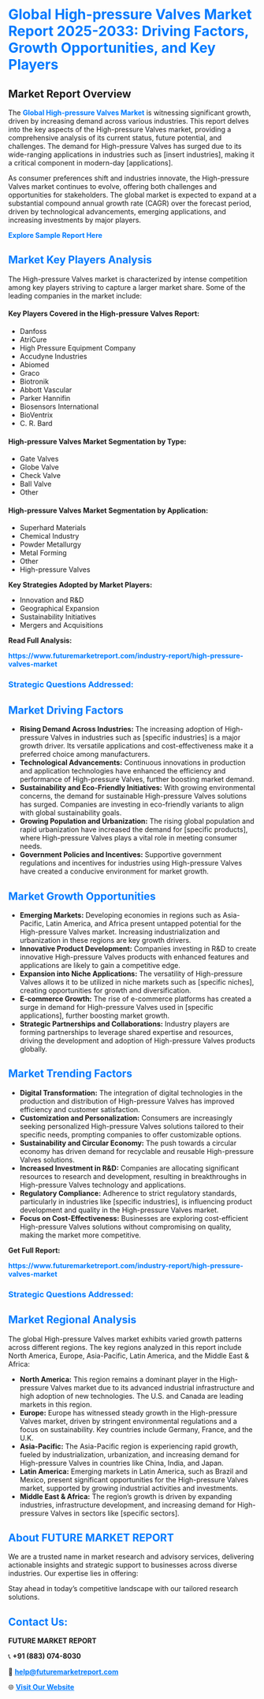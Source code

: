 <h1 style="color: #007BFF;">Global High-pressure Valves Market Report 2025-2033: Driving Factors, Growth Opportunities, and Key Players</h1>

<section id="overview">
<h2>Market Report Overview</h2>
<p>The <a href="https://www.futuremarketreport.com/industry-report/high-pressure-valves-market" style="color: #007BFF; text-decoration: none;"><strong>Global High-pressure Valves Market</strong></a> is witnessing significant growth, driven by increasing demand across various industries. This report delves into the key aspects of the High-pressure Valves market, providing a comprehensive analysis of its current status, future potential, and challenges. The demand for High-pressure Valves has surged due to its wide-ranging applications in industries such as [insert industries], making it a critical component in modern-day [applications].</p>
<p>As consumer preferences shift and industries innovate, the High-pressure Valves market continues to evolve, offering both challenges and opportunities for stakeholders. The global market is expected to expand at a substantial compound annual growth rate (CAGR) over the forecast period, driven by technological advancements, emerging applications, and increasing investments by major players.</p>
</section>

<section id="overview">
<p><a href="https://www.futuremarketreport.com/request-sample/reportId=124824" style="color: #007BFF; text-decoration: none;"><strong>Explore Sample Report Here</strong></a></p>
</section>

<section id="key-players">
<h2 style="color: #007BFF;">Market Key Players Analysis</h2>
<p>The High-pressure Valves market is characterized by intense competition among key players striving to capture a larger market share. Some of the leading companies in the market include:</p>
<h4>Key Players Covered in the High-pressure Valves Report:</h4>
<ul><li>Danfoss</li><li>AtriCure</li><li>High Pressure Equipment Company</li><li>Accudyne Industries</li><li>Abiomed</li><li>Graco</li><li>Biotronik</li><li>Abbott Vascular</li><li>Parker Hannifin</li><li>Biosensors International</li><li>BioVentrix</li><li>C. R. Bard</li></ul>
<h4>High-pressure Valves Market Segmentation by Type:</h4>
<ul><li>Gate Valves</li><li>Globe Valve</li><li>Check Valve</li><li>Ball Valve</li><li>Other</li></ul>

<h4>High-pressure Valves Market Segmentation by Application:</h4>
<ul><li>Superhard Materials</li><li>Chemical Industry</li><li>Powder Metallurgy</li><li>Metal Forming</li><li>Other</li><li>High-pressure Valves</li></ul>
<p><strong>Key Strategies Adopted by Market Players:</strong></p>
<ul>
<li>Innovation and R&D</li>
<li>Geographical Expansion</li>
<li>Sustainability Initiatives</li>
<li>Mergers and Acquisitions</li>
</ul>
</section>

<section>
<p><strong>Read Full Analysis: </strong></p><a href="https://www.futuremarketreport.com/industry-report/high-pressure-valves-market" style="color: #007BFF; text-decoration: none;"><strong>https://www.futuremarketreport.com/industry-report/high-pressure-valves-market</strong></a>
<h3 style="color: #007BFF;">Strategic Questions Addressed:</h3>
</section>

<section id="driving-factors">
<h2 style="color: #007BFF;">Market Driving Factors</h2>
<ul>
<li><strong>Rising Demand Across Industries:</strong> The increasing adoption of High-pressure Valves in industries such as [specific industries] is a major growth driver. Its versatile applications and cost-effectiveness make it a preferred choice among manufacturers.</li>
<li><strong>Technological Advancements:</strong> Continuous innovations in production and application technologies have enhanced the efficiency and performance of High-pressure Valves, further boosting market demand.</li>
<li><strong>Sustainability and Eco-Friendly Initiatives:</strong> With growing environmental concerns, the demand for sustainable High-pressure Valves solutions has surged. Companies are investing in eco-friendly variants to align with global sustainability goals.</li>
<li><strong>Growing Population and Urbanization:</strong> The rising global population and rapid urbanization have increased the demand for [specific products], where High-pressure Valves plays a vital role in meeting consumer needs.</li>
<li><strong>Government Policies and Incentives:</strong> Supportive government regulations and incentives for industries using High-pressure Valves have created a conducive environment for market growth.</li>
</ul>
</section>

<section id="growth-opportunities">
<h2 style="color: #007BFF;">Market Growth Opportunities</h2>
<ul>
<li><strong>Emerging Markets:</strong> Developing economies in regions such as Asia-Pacific, Latin America, and Africa present untapped potential for the High-pressure Valves market. Increasing industrialization and urbanization in these regions are key growth drivers.</li>
<li><strong>Innovative Product Development:</strong> Companies investing in R&D to create innovative High-pressure Valves products with enhanced features and applications are likely to gain a competitive edge.</li>
<li><strong>Expansion into Niche Applications:</strong> The versatility of High-pressure Valves allows it to be utilized in niche markets such as [specific niches], creating opportunities for growth and diversification.</li>
<li><strong>E-commerce Growth:</strong> The rise of e-commerce platforms has created a surge in demand for High-pressure Valves used in [specific applications], further boosting market growth.</li>
<li><strong>Strategic Partnerships and Collaborations:</strong> Industry players are forming partnerships to leverage shared expertise and resources, driving the development and adoption of High-pressure Valves products globally.</li>
</ul>
</section>

<section id="trending-factors">
<h2 style="color: #007BFF;">Market Trending Factors</h2>
<ul>
<li><strong>Digital Transformation:</strong> The integration of digital technologies in the production and distribution of High-pressure Valves has improved efficiency and customer satisfaction.</li>
<li><strong>Customization and Personalization:</strong> Consumers are increasingly seeking personalized High-pressure Valves solutions tailored to their specific needs, prompting companies to offer customizable options.</li>
<li><strong>Sustainability and Circular Economy:</strong> The push towards a circular economy has driven demand for recyclable and reusable High-pressure Valves solutions.</li>
<li><strong>Increased Investment in R&D:</strong> Companies are allocating significant resources to research and development, resulting in breakthroughs in High-pressure Valves technology and applications.</li>
<li><strong>Regulatory Compliance:</strong> Adherence to strict regulatory standards, particularly in industries like [specific industries], is influencing product development and quality in the High-pressure Valves market.</li>
<li><strong>Focus on Cost-Effectiveness:</strong> Businesses are exploring cost-efficient High-pressure Valves solutions without compromising on quality, making the market more competitive.</li>
</ul>
</section>

<section>
<p><strong>Get Full Report: </strong></p><a href="https://www.futuremarketreport.com/industry-report/high-pressure-valves-market" style="color: #007BFF; text-decoration: none;"><strong>https://www.futuremarketreport.com/industry-report/high-pressure-valves-market</strong></a>
<h3 style="color: #007BFF;">Strategic Questions Addressed:</h3>
</section>


<section id="regional-analysis">
<h2 style="color: #007BFF;">Market Regional Analysis</h2>
<p>The global High-pressure Valves market exhibits varied growth patterns across different regions. The key regions analyzed in this report include North America, Europe, Asia-Pacific, Latin America, and the Middle East & Africa:</p>
<ul>
<li><strong>North America:</strong> This region remains a dominant player in the High-pressure Valves market due to its advanced industrial infrastructure and high adoption of new technologies. The U.S. and Canada are leading markets in this region.</li>
<li><strong>Europe:</strong> Europe has witnessed steady growth in the High-pressure Valves market, driven by stringent environmental regulations and a focus on sustainability. Key countries include Germany, France, and the U.K.</li>
<li><strong>Asia-Pacific:</strong> The Asia-Pacific region is experiencing rapid growth, fueled by industrialization, urbanization, and increasing demand for High-pressure Valves in countries like China, India, and Japan.</li>
<li><strong>Latin America:</strong> Emerging markets in Latin America, such as Brazil and Mexico, present significant opportunities for the High-pressure Valves market, supported by growing industrial activities and investments.</li>
<li><strong>Middle East & Africa:</strong> The region’s growth is driven by expanding industries, infrastructure development, and increasing demand for High-pressure Valves in sectors like [specific sectors].</li>
</ul>
</section>

<footer>
<h2 style="color: #007BFF;">About FUTURE MARKET REPORT</h2>
<p>We are a trusted name in market research and advisory services, delivering actionable insights and strategic support to businesses across diverse industries. Our expertise lies in offering:</p>

<p>Stay ahead in today’s competitive landscape with our tailored research solutions.</p>

<h2 style="color: #007BFF;">Contact Us:</h2>
<p><strong>FUTURE MARKET REPORT</strong></p>
<p>📞 <strong>+91 (883) 074-8030</strong></p>
<p>📧 <strong><a href="mailto:help@futuremarketreport.com" style="color: #007BFF;">help@futuremarketreport.com</a></strong></p>
<p>🌐 <strong><a href="https://www.futuremarketreport.com/" style="color: #007BFF;">Visit Our Website</a></strong></p>
</footer>